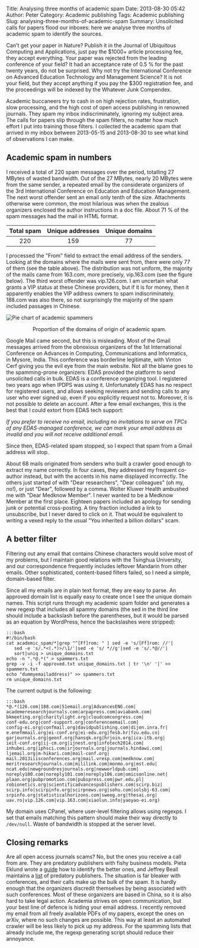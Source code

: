 Title: Analysing three months of academic spam
Date: 2013-08-30 05:42
Author: Peter
Category: Academic publishing
Tags: Academic publishing
Slug: analysing-three-months-of-academic-spam
Summary: Unsolicited calls for papers flood our inboxes: here we analyse three months of academic spam to identify the sources.

Can't get your paper in Nature? Publish it in the Journal of Ubiquitous
Computing and Applications, just pay the $1000+ article processing fee,
they accept everything. Your paper was rejected from the leading
conference of your field? It had an acceptance rate of 0.5 % for the
past twenty years, do not be surprised. Why not try the International
Conference on Advanced Education Technology and Management Science? It
is not your field, but they accept anything if you pay the $300
registration fee, and the proceedings will be indexed by the Whatever
Junk Compendex.

Academic buccaneers try to cash in on high rejection rates, frustration,
slow processing, and the high cost of open access publishing in renowned
journals. They spam my inbox indiscriminately, ignoring my subject area.
The calls for papers slip through the spam filters, no matter how much
effort I put into training those filters. I collected the academic spam
that arrived in my inbox between 2013-05-15 and 2013-08-30 to see what
kind of observations I can make.

Academic spam in numbers
------------------------

I received a total of 220 spam messages over the period, totalling 27
MBytes of wasted bandwidth. Out of the 27 MBytes, nearly 20 MBytes were
from the same sender, a repeated email by the considerate organizers of
the 3rd International Conference on Education and Education Management.
The next worst offender sent an email only tenth of the size.
Attachments otherwise were common, the most hilarious was when the
zealous organizers enclosed the author instructions in a doc file. About
71 % of the spam messages had the mail in HTML format.

|**Total spam**   | **Unique addresses**   |  **Unique domains**
|:---------------:|:----------------------:|:--------------------:
|220              | 159                    | 77

I processed the "From" field to extract the email address of the
senders. Looking at the domains where the mails were sent from, there
were only 77 of them (see the table above). The distribution was not
uniform, the majority of the mails came from 163.com, more precisely,
vip.163.com (see the figure below). The third worst offender was
vip.126.com. I am uncertain what grants a VIP status at these Chinese
providers, but if it is for money, then it apparently enables the VIP
address owners to spam indiscriminately. 188.com was also there, so not
surprisingly the majority of the spam included passages in Chinese.

![Pie chart of academic spammers]({filename}/images/academic_spammer_pie_chart.png)
<center>Proportion of the domains of origin of academic spam.</center>

Google Mail came second, but this is misleading. Most of the Gmail
messages arrived from the obnoxious organizers of the 1st International
Conference on Advances in Computing, Communications and Informatics, in
Mysore, India. This conference was borderline legitimate, with Vinton
Cerf giving you the evil eye from the main website. Not all the blame
goes to the spamming-prone organizers: EDAS provided the platform to
send unsolicited calls in bulk. EDAS is a conference organizing tool. I
registered two years ago when IPDPS was using it. Unfortunately EDAS has
no respect for registered users, and allows seeking reviewers and
sending calls to any user who ever signed up, even if you explicitly
request not to. Moreover, it is not possible to delete an account. After
a few email exchanges, this is the best that I could extort from EDAS
tech support:

*If you prefer to receive no email, including no invitations to serve on
TPCs of any EDAS-managed conference, we can mark your email address as
invalid and you will not receive additional email.*

Since then, EDAS-related spam stopped, so I expect that spam from a
Gmail address will stop.

About 68 mails originated from senders who built a crawler good enough
to extract my name correctly. In four cases, they addressed my frequent
co-author instead, but with the accents in his name displayed
incorrectly. The others just started of with "Dear researchers", "Dear
colleagues" (oh my, no!), or just "Dear", followed by a comma. Wolter
Kluwer Health ambushed me with "Dear Medknow Member". I never wanted to
be a Medknow Member at the first place. Eighteen papers included an
apology for sending junk or potential cross-posting. A tiny fraction
included a link to unsubscribe, but I never dared to click on it. That
would be equivalent to writing a vexed reply to the usual "You inherited
a billion dollars" scam.

A better filter
---------------

Filtering out any email that contains Chinese characters would solve
most of my problems, but I maintain good relations with the Tsinghua
University, and our correspondence frequently includes leftover Mandarin
from other emails. Other sophisticated, content-based filters failed, so
I need a simple, domain-based filter.

Since all my emails are in plain text format, they are easy to parse. An
approved domain list is equally easy to create once I see the unique
domain names. This script runs through my academic spam folder and
generates a new regexp that includes all spammy domains (the sed in the
third line should include a backslash before the parentheses, but it
would be parsed as an equation by WordPress, hence the backslashes were
stripped):

    :::bash
    #!/bin/bash
    cat academic_spam/*|grep "^[Ff]rom: " | sed -e 's/[Ff]rom: //'|  
       sed -e 's/.*<(.*)>/\1/'|sed -e 's/ *//g'|sed -e 's/.*@//'|  
       sort|uniq > unique_domains.txt
    echo -n ".*@.*(" > spammers.txt
    grep -v -i -f approved.txt unique_domains.txt | tr '\n' '|' >> spammers.txt
    echo "dummyemailaddress)" >> spammers.txt
    rm unique_domains.txt

The current output is the following: 

    :::bash
    *@.*(126.com|188.com|51email.org|AdvancesENG.com|
    academeresearchjournals.com|arpapress.com|aviabank.com|
    bkmeeting.org|charitylight.org|cloudcomcongress.com|
    conf-edu.org|conf-support.org|conferenceemail.com|
    config-ei.org|confmail.org|davidpublishing.com|dijon.inra.fr|
    e.enefmmail.org|ei-conf.org|ei-edu.org|fesb.hr|fzu.edu.cn|
    garjournals.org|geonf.org|hansqk.org|hrjoin.org|ica-itb.org|
    ieit-conf.org|ij-cm.org|ijnest.org|infotech2014.com|
    inhubei.org|iphsci.com|irjournals.org|journals.hindawi.com|
    ljemail.org|m-hikari.com|mail-conf.org|
    mail.2013iiisconferences.org|mail.vresp.com|medknow.com|
    meritresearchjournals.com|mililink.com|monmo.org|mst.edu|
    ncat.edu|newgroundresjournals.org|newworldpub.com|
    noreply100.com|noreply101.com|noreply106.com|omicsonline.net|
    plaan.org|pubpromotion.com|pubspress.com|pwr.edu.pl|
    robionetics.org|scientificadvancespublishers.com|scirp.biz|
    scirp.info|scirpinfo.org|scirpnews.org|sohu.com|solsbj-63.com|
    srpinfo.org|statisticalhorizons.com|sweeg.org|thesai.org|
    uav.ro|vip.126.com|vip.163.com|xiaolun.info|yaoyao-ei.org)

My domain uses CPanel, where user-level filtering allows using regexps.
I set that emails matching this pattern should make their way directly
to ``/dev/null``. Waste of bandwidth is stopped at the server level.

Closing remarks
---------------

Are all open access journals scams? No, but the ones you receive a call
from are. They are predatory publishers with fishy business models.
Pieta Eklund wrote a
[guide](http://bada.hb.se/bitstream/2320/11421/4/control_publisher.pdf "Open Access and predatory publishers")
how to identify the better ones, and Jeffrey Beall maintains a
[list](http://scholarlyoa.com/publishers/ "List of predatory publishers")
of predatory publishers. The situation is far bleaker with conferences,
and their calls make up the bulk of the spam. It is hardly enough that
the organizers discredit themselves by being associated with such
conferences. Most of these organizers are based in China, so it is also
hard to take legal action. Academia strives on open communication, but
your best line of defence is hiding your email address. I recently
removed my email from all freely available PDFs of my papers, except the
ones on arXiv, where no such changes are possible. This way at least an
automated crawler will be less likely to pick up my address. For the
spamming lists that already include me, the regexp generating script
should reduce their annoyance.
